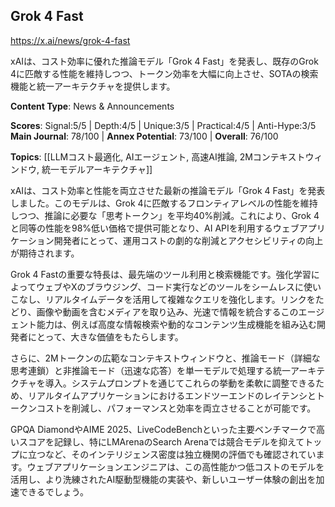 ## Grok 4 Fast

https://x.ai/news/grok-4-fast

xAIは、コスト効率に優れた推論モデル「Grok 4 Fast」を発表し、既存のGrok 4に匹敵する性能を維持しつつ、トークン効率を大幅に向上させ、SOTAの検索機能と統一アーキテクチャを提供します。

**Content Type**: News & Announcements

**Scores**: Signal:5/5 | Depth:4/5 | Unique:3/5 | Practical:4/5 | Anti-Hype:3/5
**Main Journal**: 78/100 | **Annex Potential**: 73/100 | **Overall**: 76/100

**Topics**: [[LLMコスト最適化, AIエージェント, 高速AI推論, 2Mコンテキストウィンドウ, 統一モデルアーキテクチャ]]

xAIは、コスト効率と性能を両立させた最新の推論モデル「Grok 4 Fast」を発表しました。このモデルは、Grok 4に匹敵するフロンティアレベルの性能を維持しつつ、推論に必要な「思考トークン」を平均40%削減。これにより、Grok 4と同等の性能を98%低い価格で提供可能となり、AI APIを利用するウェブアプリケーション開発者にとって、運用コストの劇的な削減とアクセシビリティの向上が期待されます。

Grok 4 Fastの重要な特長は、最先端のツール利用と検索機能です。強化学習によってウェブやXのブラウジング、コード実行などのツールをシームレスに使いこなし、リアルタイムデータを活用して複雑なクエリを強化します。リンクをたどり、画像や動画を含むメディアを取り込み、光速で情報を統合するこのエージェント能力は、例えば高度な情報検索や動的なコンテンツ生成機能を組み込む開発者にとって、大きな価値をもたらします。

さらに、2Mトークンの広範なコンテキストウィンドウと、推論モード（詳細な思考連鎖）と非推論モード（迅速な応答）を単一モデルで処理する統一アーキテクチャを導入。システムプロンプトを通じてこれらの挙動を柔軟に調整できるため、リアルタイムアプリケーションにおけるエンドツーエンドのレイテンシとトークンコストを削減し、パフォーマンスと効率を両立させることが可能です。

GPQA DiamondやAIME 2025、LiveCodeBenchといった主要ベンチマークで高いスコアを記録し、特にLMArenaのSearch Arenaでは競合モデルを抑えてトップに立つなど、そのインテリジェンス密度は独立機関の評価でも確認されています。ウェブアプリケーションエンジニアは、この高性能かつ低コストのモデルを活用し、より洗練されたAI駆動型機能の実装や、新しいユーザー体験の創出を加速できるでしょう。